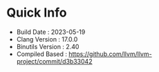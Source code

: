 # Quick Info
* Build Date : 2023-05-19
* Clang Version : 17.0.0
* Binutils Version : 2.40
* Compiled Based : https://github.com/llvm/llvm-project/commit/d3b33042
